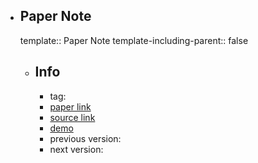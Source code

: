 - ## Paper Note
  template:: Paper Note
  template-including-parent:: false
	- ## Info
		- tag:
		- [paper link]()
		- [source link]()
		- [demo]()
		- previous version:
		- next version: